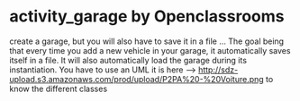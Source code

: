 # activity_garage by Openclassrooms
 create a garage, but you will also have to save it in a file ... 
 The goal being that every time you add a new vehicle in your garage,
 it automatically saves itself in a file. It will also automatically load the garage during its instantiation.
 You have to use an UML it is here --> http://sdz-upload.s3.amazonaws.com/prod/upload/P2PA%20-%20Voiture.png
 to know the different classes
 
